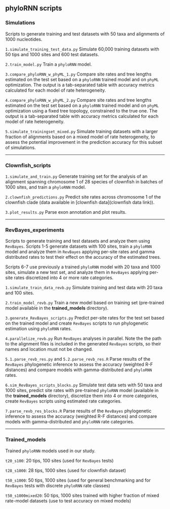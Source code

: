 ## phyloRNN scripts

### Simulations
Scripts to generate training and test datasets with 50 taxa and alignments of 1000 nucleotides. 

`1.simulate_training_test_data.py` Simulate 60,000 training datasets with 50 tips and 1000 sites and 600 test datasets. 

`2.train_model.py` Train a `phyloRNN` model.

`3.compare_phyloRNN_w_phyML_1.py` Compare site rates and tree lengths  estimated on the test set based on a `phyloRNN` trained model and on `phyML` optimization. The output is a tab-separated table with accuracy metrics calculated for each model of rate heterogeneity. 

`4.compare_phyloRNN_w_phyML_2.py` Compare site rates and tree lengths  estimated on the test set based on a `phyloRNN` trained model and on `phyML` optimization using a fixed tree topology, constrained to the true one. The output is a tab-separated table with accuracy metrics calculated for each model of rate heterogeneity. 

`5.simulate_trainingset_mixed.py` Simulate training datasets with a larger fraction of alignments based on a mixed model of rate heterogeneity, to assess the potential improvement in the prediction accuracy for this subset of simulations.

---
### Clownfish_scripts
`1.simulate_and_train.py` Generate training set for the analysis of an alignment spanning chromosome 1 of 28 species of clownfish in batches of 1000 sites, and train a `phyloRNN` model.

`2.clownfish_predictions.py` Predict site rates across chromosome 1 of the clownfish clade (data available in [clownfish data](clownfish data link)). 

`3.plot_results.py` Parse exon annotation and plot results. 

---
### RevBayes_experiments
Scripts to generate training and test datasets and analyze them using `RevBayes`. Scripts 1-5 generate datasets with 100 sites, train a `phyloRNN` model and analyze them in `RevBayes` applying per-site rates and gamma distributed rates to test their effect on the accuracy of the estimated trees. 

Scripts 6-7 use previously a trained `phyloRNN` model with 20 taxa and 1000 sites, simulate a new test set, and analyze them in `RevBayes` applying per-site rates discretized into 4 or more rate categories. 

`1.simulate_train_data_revb.py` Simulate training and test data with 20 taxa and 100 sites. 

`2.train_model_revb.py` Train a new model based on training set (pre-trained model available in the **trained_models** directory). 

`3.generate_RevBayes_scripts.py` Predict per-site rates for the test set based on the trained model and create `RevBayes` scripts to run phylogenetic estimation using `phyloRNN` rates.

`4.parallelize_revb.py` Run `RevBayes` analyses in parallel. Note the the path to the alignment files is included in the generated `RevBayes` scripts, so their names and location must not be changed.

`5.1.parse_revb_res.py` and `5.2.parse_revb_res.R` Parse results of the `RevBayes` phylogenetic inference to assess the accuracy (weighted R-F distances) and compare models with gamma-distributed and `phyloRNN` rates. 

`6.sim_RevBayes_scripts_blocks.py` Simulate test data sets with 50 taxa and 1000 sites, predict site rates with pre-trained `phyloRNN` model (available in the **trained_models** directory), discretize them into 4 or more categories, create `RevBayes` scripts using estimated rate categories. 

`7.parse_revb_res_blocks.R` Parse results of the `RevBayes` phylogenetic inference to assess the accuracy (weighted R-F distances) and compare models with gamma-distributed and `phyloRNN` rate categories.

---
### Trained_models
Trained `phyloRNN` models used in our study. 

`t20_s100`: 20 tips, 100 sites (used for `RevBayes` tests)

`t28_s1000`: 28 tips, 1000 sites (used for clownfish dataset) 

`t50_s1000`: 50 tips, 1000 sites (used for general benchmarking and for `RevBayes` tests with discrete `phyloRNN` rate classes) 

`t50_s1000mixed20`: 50 tips, 1000 sites trained with higher fraction of mixed rate-model datasets (use to test accuracy on mixed models)
